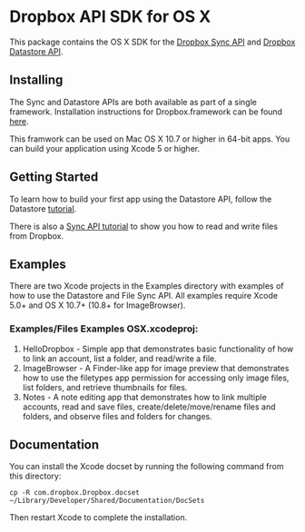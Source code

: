 Dropbox API SDK for OS X
========================

This package contains the OS X SDK for the
[Dropbox Sync API](https://www.dropbox.com/developers/sync) and 
[Dropbox Datastore API](https://www.dropbox.com/developers/datastore).

Installing
----------

The Sync and Datastore APIs are both available as part of a single
framework.  Installation instructions for Dropbox.framework can be
found [here](https://www.dropbox.com/developers/datastore/sdks/ios).

This framwork can be used on Mac OS X 10.7 or higher in 64-bit apps.
You can build your application using Xcode 5 or higher.

Getting Started
---------------

To learn how to build your first app using the Datastore API, follow the
Datastore [tutorial](https://www.dropbox.com/developers/datastore/tutorial/osx).

There is also a [Sync API tutorial](https://www.dropbox.com/developers/sync/tutorial/osx)
to show you how to read and write files from Dropbox.

Examples
--------

There are two Xcode projects in the Examples directory with examples of how to
use the Datastore and File Sync API. All examples require Xcode 5.0+ and OS X 10.7+
(10.8+ for ImageBrowser).

### Examples/Files Examples OSX.xcodeproj: ###
1. HelloDropbox - Simple app that demonstrates basic functionality of how to 
   link an account, list a folder, and read/write a file.  
2. ImageBrowser - A Finder-like app for image preview that demonstrates how to 
   use the filetypes app permission for accessing only image files, list
   folders, and retrieve thumbnails for files.  
3. Notes - A note editing app that demonstrates how to link multiple accounts,
   read and save files, create/delete/move/rename files and folders, and observe
   files and folders for changes.

Documentation
-------------

You can install the Xcode docset by running the following command from
this directory:

    cp -R com.dropbox.Dropbox.docset ~/Library/Developer/Shared/Documentation/DocSets

Then restart Xcode to complete the installation.

